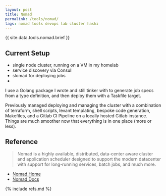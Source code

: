 ```yaml
---
layout: post
title: Nomad
permalink: /tools/nomad/
tags: nomad tools devops lab cluster hashi
---
```


{{ site.data.tools.nomad.brief }}

## Current Setup

- single node cluster, running on a VM in my homelab
- service discovery via Consul
- slomad for deploying jobs
- 

I use a Golang package I wrote and still tinker with to generate job specs from a
type definition, and then deploy them with a Taskfile target.

Previously managed deploying and managing the cluster with a combination of terraform, shell scripts, levant templating, bespoke code generation, Makefiles, and a Gitlab CI Pipeline on a locally hosted Gitlab instance. Things are much smoother now that everything is in one place (more or less).

## Reference

>Nomad is a highly available, distributed, data-center aware cluster and application scheduler designed to support the modern datacenter with support for long-running services, batch jobs, and much more.

- [Nomad Home](https://www.nomadproject.io/)
- [Nomad Docs](https://www.nomadproject.io/docs)

{% include refs.md %}
